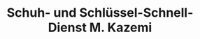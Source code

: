 ---
title: "Schuh- und Schlüssel-Schnell-Dienst M. Kazemi"
url: /hannover/schuh-und-schluessel-schnell-dienst-m-kazemi/
shop: Schlüsseldienst
---